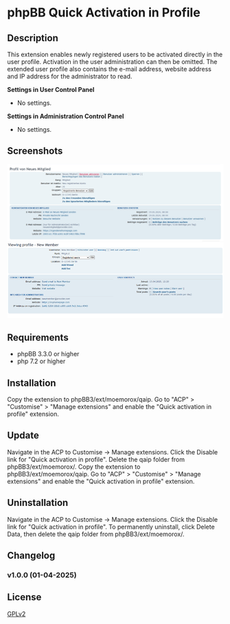 # phpBB Quick Activation in Profile

## Description

This extension enables newly registered users to be activated directly in the user profile. Activation in the user administration can then be omitted.
The extended user profile also contains the e-mail address, website address and IP address for the administrator to read. 

**Settings in User Control Panel**
- No settings.

**Settings in Administration Control Panel**
- No settings.

## Screenshots
![User profile for newly registered users](screenshots/newuser_profile_inactive.png)
![User profile for registered users](screenshots/newuser_profile.png)

## Requirements
- phpBB 3.3.0 or higher
- php 7.2 or higher

## Installation
Copy the extension to phpBB3/ext/moemorox/qaip. Go to "ACP" > "Customise" > "Manage extensions" and enable the "Quick activation in profile" extension.

## Update
Navigate in the ACP to Customise -> Manage extensions.
Click the Disable link for "Quick activation in profile".
Delete the qaip folder from phpBB3/ext/moemorox/.
Copy the extension to phpBB3/ext/moemorox/qaip.
Go to "ACP" > "Customise" > "Manage extensions" and enable the "Quick activation in profile" extension.

## Uninstallation
Navigate in the ACP to Customise -> Manage extensions.
Click the Disable link for "Quick activation in profile".
To permanently uninstall, click Delete Data, then delete the qaip folder from phpBB3/ext/moemorox/.

## Changelog
### v1.0.0 (01-04-2025)

## License
[GPLv2](https://www.gnu.org/licenses/old-licenses/gpl-2.0.en.html)
